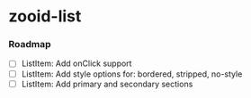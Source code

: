 # zooid-list

### Roadmap
- [ ] ListItem: Add onClick support
- [ ] ListItem: Add style options for: bordered, stripped, no-style
- [ ] ListItem: Add primary and secondary sections
